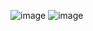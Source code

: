 ![image](https://github.com/user-attachments/assets/c300210c-308f-45cb-9bff-d0483a40d16f)
![image](https://github.com/user-attachments/assets/e058f617-8ca6-4990-b2b0-4e0270587650)
